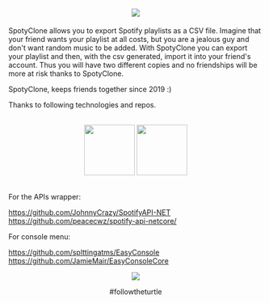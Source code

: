# <div align="center"><img src="https://rizlas.github.io/images/external_images_host/spotyclone.png" /><br /></div>

SpotyClone allows you to export Spotify playlists as a CSV file. Imagine that your friend wants your playlist at all costs, but you are a jealous guy and don't want random music to be added. With SpotyClone you can export your playlist and then, with the csv generated, import it into your friend's account. Thus you will have two different copies and no friendships will be more at risk thanks to SpotyClone.

SpotyClone, keeps friends together since 2019 :)


Thanks to following technologies and repos.\
<br/>
<div align="center">
<img src="https://rizlas.github.io/images/external_images_host/net_core.png" width="100" height="100" />
<img src="https://rizlas.github.io/images/external_images_host/spotify_dev.png" height="100" />
</div>

<br/>

For the APIs wrapper:

https://github.com/JohnnyCrazy/SpotifyAPI-NET <br/>
https://github.com/peacecwz/spotify-api-netcore/

For console menu:

https://github.com/splttingatms/EasyConsole <br/>
https://github.com/JamieMair/EasyConsoleCore


<div align="center"><img src="https://avatars1.githubusercontent.com/u/8522635?s=96&v=4"/></div>
<p align="center">#followtheturtle</p>
